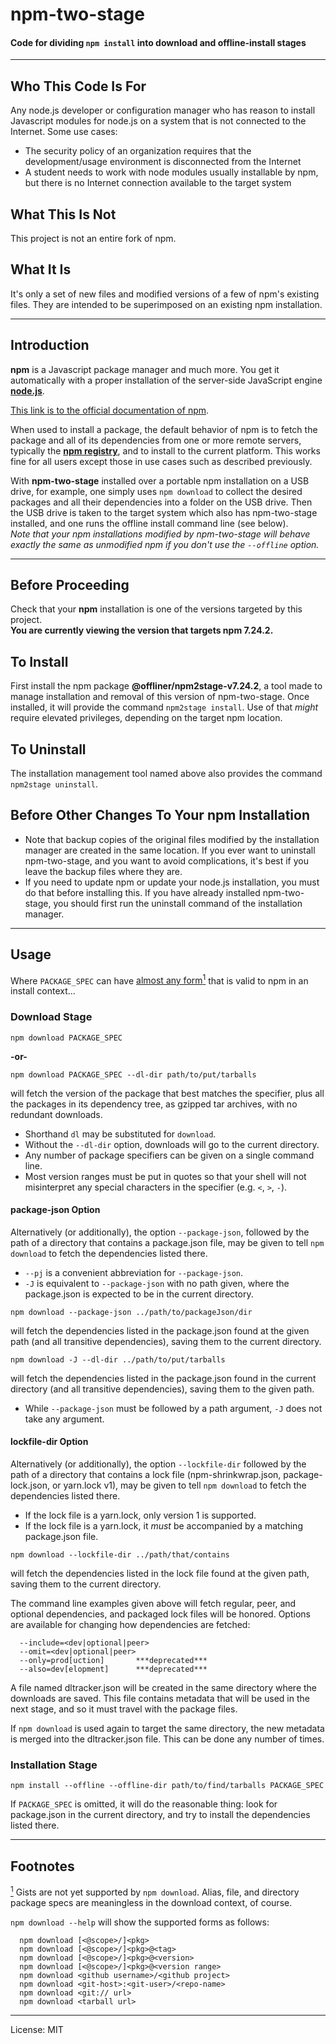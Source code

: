 # npm-two-stage
#### Code for dividing `npm install` into download and offline-install stages

_________________________

## Who This Code Is For
Any node.js developer or configuration manager who has reason to install
Javascript modules for node.js on a system that is not connected to the
Internet. Some use cases:
- The security policy of an organization requires that the development/usage
 environment is disconnected from the Internet
- A student needs to work with node modules usually installable by npm, but
 there is no Internet connection available to the target system

## What This Is Not
This project is not an entire fork of npm.
## What It Is
It's only a set of new files and modified versions of a few of npm's
existing files. They are intended to be superimposed on an existing
npm installation.
_________________________

## Introduction
**npm** is a Javascript package manager and much more. You get it automatically
with a proper installation of the server-side JavaScript engine
**[node.js](http://nodejs.org/download/)**.
 
[This link is to the official documentation of npm](https://docs.npmjs.com/).  

When used to install a package, the default behavior of npm is to fetch the
package and all of its dependencies from one or more remote servers, typically
the **[npm registry](https://docs.npmjs.com/misc/registry)**, and to install
to the current platform. This works fine for all users except those in use
cases such as described previously.  

With **npm-two-stage** installed over a portable npm installation on a USB
drive, for example, one simply uses `npm download` to collect the desired
packages and all their dependencies into a folder on the USB drive. Then
the USB drive is taken to the target system which also has npm-two-stage
installed, and one runs the offline install command line (see below).  
_Note that your npm installations modified by npm-two-stage will behave exactly
the same as unmodified npm if you don't use the `--offline` option._
_________________________

## Before Proceeding
Check that your **npm** installation is one of the versions targeted by
this project.<br>
**You are currently viewing the version that targets npm 7.24.2.**

## To Install
First install the npm package **@offliner/npm2stage-v7.24.2**, a tool made
to manage installation and removal of this version of npm-two-stage.
Once installed, it will provide the command `npm2stage install`.
Use of that *might* require elevated privileges, depending on the target
npm location.

## To Uninstall
The installation management tool named above also provides the command
`npm2stage uninstall`.

## Before Other Changes To Your npm Installation
* Note that backup copies of the original files modified by the installation
 manager are created in the same location. If you ever want to uninstall
 npm-two-stage, and you want to avoid complications, it's best if you leave
 the backup files where they are.
* If you need to update npm or update your node.js installation, you must
 do that before installing this. If you have already installed npm-two-stage,
 you should first run the uninstall command of the installation manager.
_________________________

## Usage
<a id="src1"></a>Where `PACKAGE_SPEC` can have [almost any form<sup>1</sup>](#fn1) that is valid to npm in an install context...

### Download Stage
```
npm download PACKAGE_SPEC
```
**-or-**
```
npm download PACKAGE_SPEC --dl-dir path/to/put/tarballs
```
will fetch the version of the package that best matches the specifier, plus
all the packages in its dependency tree, as gzipped tar archives, with no
redundant downloads.  
* Shorthand `dl` may be substituted for `download`.  
* Without the `--dl-dir` option, downloads will go to the current directory.  
* Any number of package specifiers can be given on a single command line.  
* Most version ranges must be put in quotes so that your shell will not
 misinterpret any special characters in the specifier
 (e.g. `<`, `>`, `-`).

#### package-json Option
Alternatively (or additionally), the option `--package-json`, followed
by the path of a directory that contains a package.json file, may be given to
tell `npm download` to fetch the dependencies listed there.
* `--pj` is a convenient abbreviation for `--package-json`.
* `-J` is equivalent to `--package-json` with no path given, where the
package.json is expected to be in the current directory.

```
npm download --package-json ../path/to/packageJson/dir
```
will fetch the dependencies listed in the package.json found at the given path
(and all transitive dependencies), saving them to the current directory.
```
npm download -J --dl-dir ../path/to/put/tarballs
```
will fetch the dependencies listed in the package.json found in the current
directory (and all transitive dependencies), saving them to the given path.
* While `--package-json` must be followed by a path argument, `-J` does not
 take any argument.

#### lockfile-dir Option
Alternatively (or additionally), the option `--lockfile-dir` followed by the
path of a directory that contains a lock file (npm-shrinkwrap.json,
package-lock.json, or yarn.lock v1), may be given to tell `npm download` to
fetch the dependencies listed there.
* If the lock file is a yarn.lock, only version 1 is supported.
* If the lock file is a yarn.lock, it *must* be accompanied by a matching
 package.json file.
```
npm download --lockfile-dir ../path/that/contains
```
will fetch the dependencies listed in the lock file found at the given path,
saving them to the current directory.

The command line examples given above will fetch regular, peer, and optional
dependencies, and packaged lock files will be honored.
Options are available for changing how dependencies are fetched:
```
  --include=<dev|optional|peer>
  --omit=<dev|optional|peer>
  --only=prod[uction]       ***deprecated***
  --also=dev[elopment]      ***deprecated***
```

A file named dltracker.json will be created in the same directory where the
downloads are saved. This file contains metadata that will be used in the
next stage, and so it must travel with the package files.  

If `npm download` is used again to target the same directory, the new metadata
is merged into the dltracker.json file. This can be done any number of times.  

### Installation Stage
```
npm install --offline --offline-dir path/to/find/tarballs PACKAGE_SPEC
```

If `PACKAGE_SPEC` is omitted, it will do the reasonable thing: look for
package.json in the current directory, and try to install the dependencies
listed there.

_________________________
## Footnotes
<a id="fn1" href="#src1"><sup>1</sup></a> Gists are not yet supported by `npm download`. Alias, file, and directory package specs are meaningless in the download context, of course.

`npm download --help` will show the supported forms as follows:
```
  npm download [<@scope>/]<pkg>
  npm download [<@scope>/]<pkg>@<tag>
  npm download [<@scope>/]<pkg>@<version>
  npm download [<@scope>/]<pkg>@<version range>
  npm download <github username>/<github project>
  npm download <git-host>:<git-user>/<repo-name>
  npm download <git:// url>
  npm download <tarball url>
```        

        
_________________________

License: MIT

